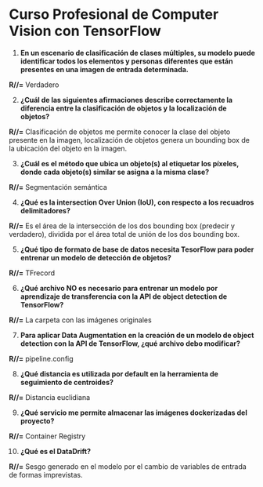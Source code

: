 # Curso Profesional de Computer Vision con TensorFlow

1. **En un escenario de clasificación de clases múltiples, su modelo puede identificar todos los elementos y personas diferentes que están presentes en una imagen de entrada determinada.**
   
**R//=** Verdadero

2. **¿Cuál de las siguientes afirmaciones describe correctamente la diferencia entre la clasificación de objetos y la localización de objetos?**
 
**R//=** Clasificación de objetos me permite conocer la clase del objeto presente en la imagen, localización de objetos genera un bounding box de la ubicación del objeto en la imagen.

3. **¿Cuál es el método que ubica un objeto(s) al etiquetar los píxeles, donde cada objeto(s) similar se asigna a la misma clase?**
   
**R//=** Segmentación semántica

4. **¿Qué es la intersection Over Union (IoU), con respecto a los recuadros delimitadores?**
   
**R//=** Es el área de la intersección de los dos bounding box (predecir y verdadero), dividida por el área total de unión de los dos bounding box.

5. **¿Qué tipo de formato de base de datos necesita TesorFlow para poder entrenar un modelo de detección de objetos?**
    
**R//=** TFrecord

6. **¿Qué archivo NO es necesario para entrenar un modelo por aprendizaje de transferencia con la API de object detection de TensorFlow?**
    
**R//=** La carpeta con las imágenes originales

7. **Para aplicar Data Augmentation en la creación de un modelo de object detection con la API de TensorFlow, ¿qué archivo debo modificar?**
    
**R//=** pipeline.config

8. **¿Qué distancia es utilizada por default en la herramienta de seguimiento de centroides?**
    
**R//=** Distancia euclidiana

9. **¿Qué servicio me permite almacenar las imágenes dockerizadas del proyecto?**
    
**R//=** Container Registry

10. **¿Qué es el DataDrift?**
    
**R//=** Sesgo generado en el modelo por el cambio de variables de entrada de formas imprevistas.